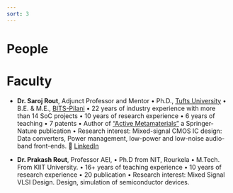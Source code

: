 ```yaml
---
sort: 3
---
```


# People 

# Faculty
- **Dr. Saroj Rout**, Adjunct Professor and Mentor  • Ph.D., [Tufts University](https://www.tufts.edu) • B.E. & M.E., [BITS-Pilani](https://www.bits-pilani.ac.in) • 22 years of industry experience with more than 14 SoC projects • 10 years of research experience • 6 years of teaching • 7 patents • Author of [“Active Metamaterials”](http://www.ece.tufts.edu/~srout01/active-mm-book.html) a Springer-Nature publication • Research interest: Mixed-signal CMOS IC design: Data converters, Power management, low-power and low-noise audio-band front-ends. :link: [LinkedIn](https://www.linkedin.com/in/sroutk)

- **Dr. Prakash Rout**, Professor AEI, • Ph.D from NIT, Rourkela • M.Tech. From KIIT University. • 16+ years of teaching experience • 10 years of research experience • 20 publication • Research interest: Mixed Signal VLSI Design. Design, simulation of semiconductor devices.





